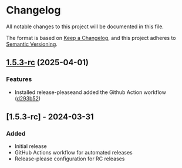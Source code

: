 # Changelog

All notable changes to this project will be documented in this file.

The format is based on [Keep a Changelog](https://keepachangelog.com/en/1.0.0/),
and this project adheres to [Semantic Versioning](https://semver.org/spec/v2.0.0.html).

## [1.5.3-rc](https://github.com/sandman/todo-app/compare/v1.5.3-rc...v1.5.3-rc) (2025-04-01)


### Features

* Installed release-pleaseand added the Github Action workflow ([d293b52](https://github.com/sandman/todo-app/commit/d293b52912d2ae4524aabb4fc798da4ef99236ec))

## [1.5.3-rc] - 2024-03-31

### Added
- Initial release
- GitHub Actions workflow for automated releases
- Release-please configuration for RC releases
